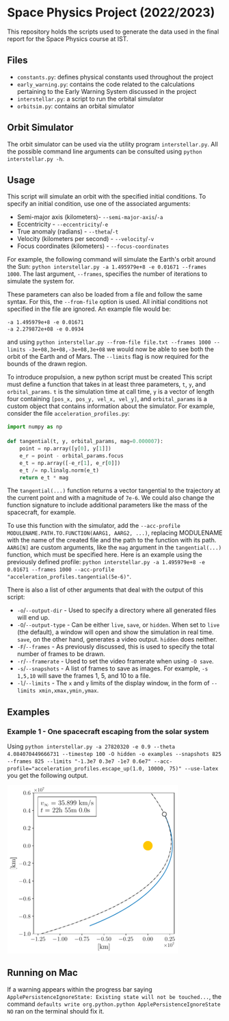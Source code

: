 # Space Physics Project (2022/2023)
This repository holds the scripts used to generate the data used in the final report for the Space Physics course at IST.

## Files
- `constants.py`: defines physical constants used throughout the project
- `early_warning.py`: contains the code related to the calculations pertaining to the Early Warning System discussed in the project
- `interstellar.py`: a script to run the orbital simulator
- `orbitsim.py`: contains an orbital simulator

## Orbit Simulator
The orbit simulator can be used via the utility program `interstellar.py`. All the possible command line arguments can be consulted using `python interstellar.py -h`.

## Usage
This script will simulate an orbit with the specified initial conditions. To specify an initial condition, use one of the associated arguments:

* Semi-major axis (kilometers)- `--semi-major-axis`/`-a` 
* Eccentricity - `--eccentricity`/`-e` 
* True anomaly (radians) - `--theta`/`-t` 
* Velocity (kilometers per second) - `--velocity`/`-v` 
* Focus coordinates (kilometers) - `--focus-coordinates`

For example, the following command will simulate the Earth's orbit around the Sun: `python interstellar.py -a 1.495979e+8 -e 0.01671 --frames 1000`. The last argument, `--frames`, specifies the number of iterations to simulate the system for.

These parameters can also be loaded from a file and follow the same syntax. For this, the `--from-file` option is used. All initial conditions not specified in the file are ignored. An example file would be:

```
-a 1.495979e+8 -e 0.01671
-a 2.279872e+08 -e 0.0934
```

and using `python interstellar.py --from-file file.txt --frames 1000 --limits -3e+08,3e+08,-3e+08,3e+08` we would now be able to see both the orbit of the Earth and of Mars. The `--limits` flag is now required for the bounds of the drawn region.

To introduce propulsion, a new python script must be created This script must define a function that takes in at least three parameters, `t`, `y`, and `orbital_params`. `t` is the simulation time at call time, `y` is a vector of length four containing `[pos_x, pos_y, vel_x, vel_y]`, and `orbital_params` is a custom object that contains information about the simulator. For example, consider the file `acceleration_profiles.py`:

```python
import numpy as np

def tangential(t, y, orbital_params, mag=0.000007):
    point = np.array([y[0], y[1]])
    e_r = point - orbital_params.focus
    e_t = np.array([-e_r[1], e_r[0]])
    e_t /= np.linalg.norm(e_t)
    return e_t * mag
```

The `tangential(...)` function returns a vector tangential to the trajectory at the current point and with a magnitude of `7e-6`. We could also change the function signature to include additional parameters like the mass of the spacecraft, for example. 

To use this function with the simulator, add the `--acc-profile MODULENAME.PATH.TO.FUNCTION(AARG1, AARG2, ...)`, replacing MODULENAME with the name of the created file and the path to the function with its path. `AARG[N]` are custom arguments, like the `mag` argument in the `tangential(...)` function, which must be specified here. Here is an example using the previously defined profile: `python interstellar.py -a 1.495979e+8 -e 0.01671 --frames 1000 --acc-profile "acceleration_profiles.tangential(5e-6)"`.

There is also a list of other arguments that deal with the output of this script:

* `-o`/`--output-dir` - Used to specify a directory where all generated files will end up.
* `-O`/`--output-type` - Can be either `live`, `save`, or `hidden`. When set to `live` (the default), a window will open and show the simulation in real time. `save`, on the other hand, generates a video output. `hidden` does neither.
* `-F`/`--frames` - As previously discussed, this is used to specify the total number of frames to be drawn.
* `-r`/`--framerate` - Used to set the video framerate when using `-O save`.
* `-s`/`--snapshots` - A list of frames to save as images. For example, `-s 1,5,10` will save the frames 1, 5, and 10 to a file.
* `-l`/`--limits` - The `x` and `y` limits of the display window, in the form of `--limits xmin,xmax,ymin,ymax`. 

## Examples
### Example 1 - One spacecraft escaping from the solar system

Using `python interstellar.py -a 27820320 -e 0.9 --theta 4.084070449666731 --timestep 100 -O hidden -o examples --snapshots 825 --frames 825 --limits "-1.3e7 0.3e7 -1e7 0.6e7" --acc-profile="acceleration_profiles.escape_up(1.0, 10000, 75)" --use-latex` you get the following output.

<a href="https://drive.google.com/file/d/12uHrtcnR5YNKdYAF6Lo7Bt_XUL7sJFpd/view?usp=share_link">
  <img src="/examples/example_1.png" alt="Thumbnail" width="400">
</a>

## Running on Mac
If a warning appears within the progress bar saying `ApplePersistenceIgnoreState: Existing state will not be touched...`, the command `defaults write org.python.python ApplePersistenceIgnoreState NO` ran on the terminal should fix it.